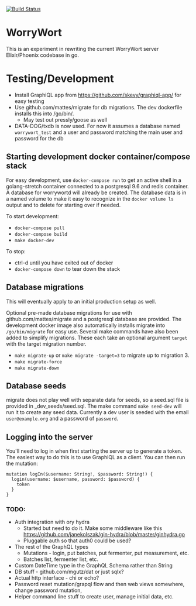 [![Build Status](https://travis-ci.org/jmichalicek/worrywort-server-go.svg?branch=master)](https://travis-ci.org/jmichalicek/worrywort-server-go)

# WorryWort

This is an experiment in rewriting the current WorryWort server Elixir/Phoenix codebase in go.


# Testing/Development

* Install GraphiQL app from https://github.com/skevy/graphiql-app/ for easy testing
* Use github.com/mattes/migrate for db migrations.  The dev dockerfile installs this into /go/bin/.
  * May test out pressly/goose as well
* DATA-DOG/txdb is now used.  For now it assumes a database named `worrywort_test` and a user and password
  matching the main user and password for the db

## Starting development docker container/compose stack

For easy development, use `docker-compose run` to get an active shell in a golang-stretch container connected to a postgresql 9.6 and redis container.  A database for worrywortd will already be created.  The database data is in a named volume to make it easy to recognize in the `docker volume ls` output and to delete for starting over if needed.

To start development:

* `docker-compose pull`
* `docker-compose build`
* `make docker-dev`

To stop:
* ctrl-d until you have exited out of docker
* `docker-compose down` to tear down the stack

## Database migrations

This will eventually apply to an initial production setup as well.

Optional pre-made database migrations for use with github.com/mattes/migrate and a postgresql database are provided.  The development docker image also automatically installs migrate into `/go/bin/migrate` for easy use.  Several make commands have also been added to simplify migrations.  These each take an optional argument `target` with the target migration number.

* `make migrate-up` or `make migrate -target=3` to migrate up to migration 3.
* `make migrate-force`
* `make migrate-down`


## Database seeds

migrate does not play well with separate data for seeds, so a seed.sql file is provided in  _dev_seeds/seed.sql.  The make command `make seed-dev` will run it to create any seed data. Currently a dev user is seeded with the email `user@example.org` and a password of `password`.

## Logging into the server

You'll need to log in when first starting the server up to generate a token.  The easiest way to do this is to use GraphiQL as a client.  You can then run the mutation:

```
mutation logIn($username: String!, $password: String!) {
  login(username: $username, password: $password) {
    token
  }
}
```

### TODO:

* Auth integration with ory hydra
  * Started but need to do it.  Make some middleware like this https://github.com/janekolszak/gin-hydra/blob/master/ginhydra.go
  * Pluggable auth so that auth0 could be used?
* The rest of the GraphQL types
  * Mutations - login, put batches, put fermenter, put measurement, etc.
  * Batches list, fermenter list, etc.
* Custom DateTime type in the GraphQL Schema rather than String
* DB stuff - github.com/mgutz/dat or just sqlx?
* Actual http interface - chi or echo?
* Password reset mutation/grapql flow and then web views somewhere, change password mutation,
* Helper command line stuff to create user, manage initial data, etc.
